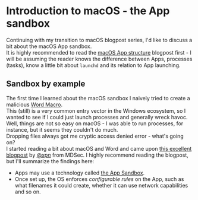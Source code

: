 # Introduction to macOS - the App sandbox
Continuing with my transition to macOS blogpost series, I'd like to discuss a bit about the macOS App sandbox.  
It is highly recommended to read the [macOS App structure](https://github.com/yo-yo-yo-jbo/macos_app_structure) blogpost first - I will be assuming the reader knows the difference between Apps, processes (tasks), know a little bit about `launchd` and its relation to App launching.

## Sandbox by example
The first time I learned about the macOS sandbox I naively tried to create a malicious [Word Macro](https://support.microsoft.com/en-us/office/create-or-run-a-macro-c6b99036-905c-49a6-818a-dfb98b7c3c9c).  
This (still) is a very common entry vector in the Windows ecosystem, so I wanted to see if I could just launch processes and generally wreck havoc.  
Well, things are not so easy on macOS - I was able to run processes, for instance, but it seems they couldn't do much.  
Dropping files always got me cryptic access denied error - what's going on?  
I started reading a bit about macOS and Word and came upon [this excellent blogpost](https://www.mdsec.co.uk/2018/08/escaping-the-sandbox-microsoft-office-on-macos/) by [@_xpn_](https://twitter.com/_xpn_) from MDSec. I highly recommend reading the blogpost, but I'll summarize the findings here:
- Apps may use a technology called [the App Sandbox](https://developer.apple.com/documentation/security/app_sandbox).
- Once set up, the OS enforces *configurable rules* on the App, such as what filenames it could create, whether it can use network capabilities and so on.

